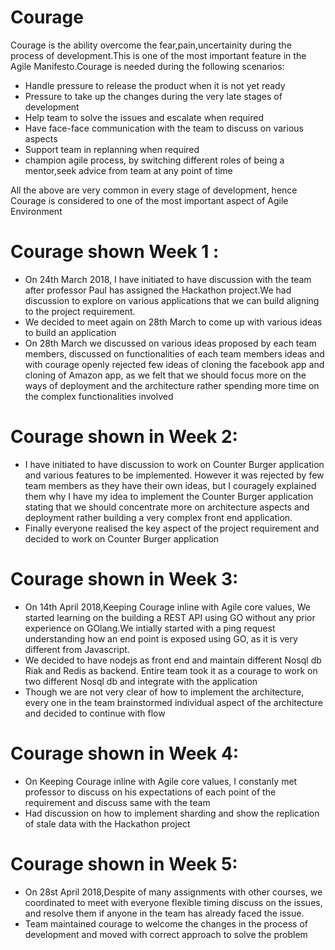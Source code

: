 # Courage 
Courage is the ability overcome the fear,pain,uncertainity during the process of development.This is one of the most important feature in the Agile Manifesto.Courage is needed during the following scenarios:
* Handle pressure to release the product when it is not yet ready
* Pressure to take up the changes during the very late stages of development
* Help team to solve the issues and escalate when required
* Have face-face communication with the team to discuss on various aspects 
* Support team in replanning when required
* champion agile process, by switching different roles of being a mentor,seek advice from team at any point of time

All the above are very common in every stage of development, hence Courage is considered to one of the most important aspect of Agile Environment

# Courage shown Week 1 :
* On 24th March 2018, I have initiated to have discussion with the team after professor Paul has assigned the Hackathon project.We had discussion to explore on various applications that we can build aligning to the project requirement.
*  We decided to meet again on 28th March to come up with various ideas to build an application
*  On 28th March we discussed on various ideas proposed by each team members, discussed on functionalities of each team members ideas and with courage openly rejected few ideas of cloning the facebook app and cloning of Amazon app, as we felt that we should focus more on the ways of deployment and the architecture rather spending more time on the complex functionalities involved

# Courage shown in Week 2:
* I have initiated to have discussion to work on Counter Burger application and various features to be implemented. However it was rejected by few team members as they have their own ideas, but I couragely explained them why I have my idea to implement the Counter Burger application stating that we should concentrate more on architecture aspects and deployment rather building a very complex front end application.
* Finally everyone realised the key aspect of the project requirement and decided to work on Counter Burger application 

# Courage shown in Week 3:
* On 14th April 2018,Keeping Courage inline with Agile core values, We started learning on the building a REST API using GO without any prior experience on GOlang.We intially started with a ping request understanding how an end point is exposed using GO, as it is very different from Javascript.
* We decided to have nodejs as front end and maintain different Nosql db Riak and Redis as backend. Entire team took it as a courage to work on two different Nosql db and integrate with the application
* Though we are not very clear of how to implement the architecture, every one in the team brainstormed individual aspect of the architecture and decided to continue with flow

# Courage shown in Week 4:
* On Keeping Courage inline with Agile core values, I constanly met professor to discuss on his expectations of each point of the requirement and discuss same with the team 
* Had discussion on how to implement sharding and show the replication of stale data with the Hackathon project

# Courage shown in Week 5:
* On 28st April 2018,Despite of many assignments with other courses, we coordinated to meet with everyone flexible timing discuss on the issues, and resolve them if anyone in the team has already faced the issue.
* Team maintained courage to welcome the changes in the process of development and moved with correct approach to solve the problem